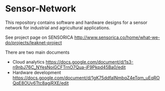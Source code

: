 # Sensor-Network
This repository contains software and hardware designs for a sensor network for industrial and agricultural applications. 

See project page on SENSORICA http://www.sensorica.co/home/what-we-do/projects/leaknet-project 


There are two main documents

* Cloud analytics https://docs.google.com/document/d/1s3-n9nbJ76C_NYesNoiGCFTrnO7Qua-jF9Pkpd45Ba0/edit    
* Hardware development https://docs.google.com/document/d/1gK75ddfalNmbqZ4eTqm_uEqROQqE8OUv6Ttc8agjRXE/edit 
